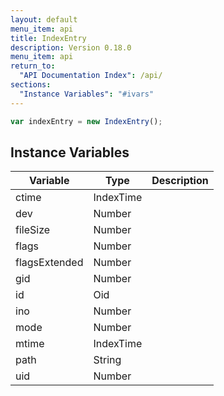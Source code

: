 ```yaml
---
layout: default
menu_item: api
title: IndexEntry
description: Version 0.18.0
menu_item: api
return_to:
  "API Documentation Index": /api/
sections:
  "Instance Variables": "#ivars"
---
```


```js
var indexEntry = new IndexEntry();
```

## <a name="ivars"></a>Instance Variables

| Variable | Type | Description |
| --- | --- | --- |
| <a name="ctime"></a>ctime | IndexTime |  |
| <a name="dev"></a>dev | Number |  |
| <a name="fileSize"></a>fileSize | Number |  |
| <a name="flags"></a>flags | Number |  |
| <a name="flagsExtended"></a>flagsExtended | Number |  |
| <a name="gid"></a>gid | Number |  |
| <a name="id"></a>id | Oid |  |
| <a name="ino"></a>ino | Number |  |
| <a name="mode"></a>mode | Number |  |
| <a name="mtime"></a>mtime | IndexTime |  |
| <a name="path"></a>path | String |  |
| <a name="uid"></a>uid | Number |  |


